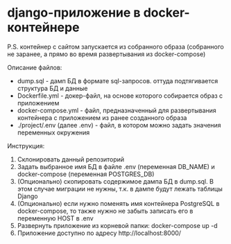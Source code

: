 # django-приложение в docker-контейнере

P.S. контейнер с сайтом запускается из собранного образа (собранного не заранее, а прямо во время развертывания из docker-compose)

Описание файлов:
  - dump.sql - дамп БД в формате sql-запросов. оттуда подтягивается структура БД и данные
  - Dockerfile.yml - докер-файл, на основе которого собирается образ с приложением
  - docker-compose.yml - файл, предназначенный для развертывания контейнера с приложением из ранее созданного образа
  - ./project/.env (далее .env) - файл, в котором можно задать значения переменных окружения

Инструкция:
  1. Склонировать данный репозиторий
  2. Задать выбранное имя БД в файле .env (переменная DB_NAME) и docker-compose (переменная POSTGRES_DB)
  3. (Опционально) скопировать содержимое дампа БД в dump.sql. В этом случае миграции не нужны, т.к. в дампе будут лежать таблицы Django
  4. (Опционально) если нужно поменять имя контейнера PostgreSQL в docker-compose, то также нужно не забыть записать его в переменную HOST в .env
  5. Развернуть приложение из корневой папки: docker-compose up -d
  6. Приложение доступно по адресу http://localhost:8000/


